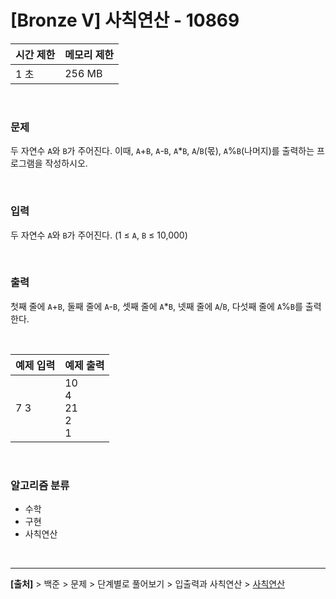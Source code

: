 # [Bronze Ⅴ] 사칙연산 - 10869

|시간 제한|메모리 제한|
|---|---|
|1 초|256 MB|

<br>

### 문제
두 자연수 `A`와 `B`가 주어진다. 이때, `A`+`B`, `A`-`B`, `A`*`B`, `A`/`B`(몫), `A`%`B`(나머지)를 출력하는 프로그램을 작성하시오. 

<br>

### 입력
두 자연수 `A`와 `B`가 주어진다. (1 ≤ `A`, `B` ≤ 10,000)

<br>

### 출력
첫째 줄에 `A`+`B`, 둘째 줄에 `A`-`B`, 셋째 줄에 `A`*`B`, 넷째 줄에 `A`/`B`, 다섯째 줄에 `A`%`B`를 출력한다.

<br>

|예제 입력|예제 출력|
|---|---|
|7 3|10<br>4<br>21<br>2<br>1|

<br>

### 알고리즘 분류
* 수학
* 구현
* 사칙연산

<br>

---
**[출처]** > 백준 > 문제 > 단계별로 풀어보기 > 입출력과 사칙연산 > [사칙연산](https://www.acmicpc.net/problem/10869)
